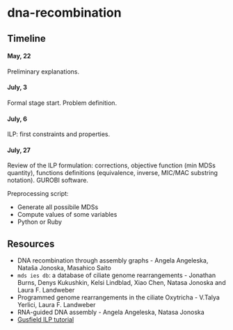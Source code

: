 # dna-recombination

## Timeline

#### May, 22
Preliminary explanations.

#### July, 3
Formal stage start. Problem definition.

#### July, 6
ILP: first constraints and properties.

#### July, 27
Review of the ILP formulation: corrections, objective function (min MDSs quantity), functions definitions (equivalence, inverse, MIC/MAC substring notation). GUROBI software.

Preprocessing script:

- Generate all possibile MDSs
- Compute values of some variables
- Python or Ruby

## Resources

- DNA recombination through assembly graphs - Angela Angeleska, Nataša Jonoska, Masahico Saito
- `mds ies db`: a database of ciliate genome rearrangements - Jonathan Burns, Denys Kukushkin, Kelsi Lindblad, Xiao Chen, Natasa Jonoska and Laura F. Landweber
- Programmed genome rearrangements in the ciliate Oxytricha - V.Talya Yerlici, Laura F. Landweber
- RNA-guided DNA assembly - Angela Angeleska, Natasa Jonoska
- [Gusfield ILP tutorial](http://csiflabs.cs.ucdavis.edu/~gusfield/tutorial.pdf)